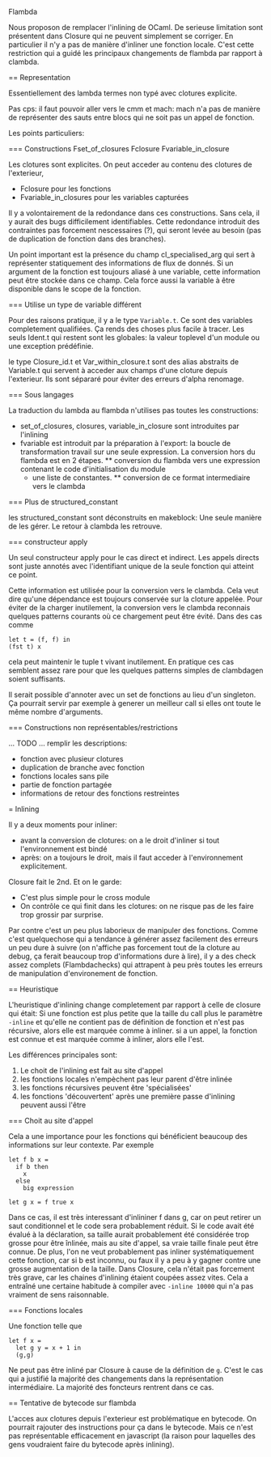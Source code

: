 Flambda

Nous proposon de remplacer l'inlining de OCaml. De serieuse limitation
sont présentent dans Closure qui ne peuvent simplement se corriger.
En particulier il n'y a pas de manière d'inliner une fonction locale.
C'est cette restriction qui a guidé les principaux changements de
flambda par rapport à clambda.

== Representation

Essentiellement des lambda termes non typé avec clotures explicite.

Pas cps: il faut pouvoir aller vers le cmm et mach:
mach n'a pas de manière de représenter des sauts entre blocs qui ne
soit pas un appel de fonction.

Les points particuliers:

=== Constructions Fset_of_closures Fclosure Fvariable_in_closure

Les clotures sont explicites.
On peut acceder au contenu des clotures de l'exterieur,
* Fclosure pour les fonctions
* Fvariable_in_closures pour les variables capturées

Il y a volontairement de la redondance dans ces constructions. Sans
cela, il y aurait des bugs difficilement identifiables. Cette
redondance introduit des contraintes pas forcement nescessaires (?),
qui seront levée au besoin (pas de duplication de fonction dans des
branches).

Un point important est la présence du champ cl_specialised_arg qui
sert à représenter statiquement des informations de flux de donnés.
Si un argument de la fonction est toujours aliasé à une variable,
cette information peut être stockée dans ce champ. Cela force aussi
la variable à être disponible dans le scope de la fonction.

=== Utilise un type de variable différent

Pour des raisons pratique, il y a le type `Variable.t`. Ce sont des
variables completement qualifiées. Ça rends des choses plus facile à
tracer. Les seuls Ident.t qui restent sont les globales: la valeur
toplevel d'un module ou une exception prédéfinie.

le type Closure_id.t et Var_within_closure.t sont des alias abstraits
de Variable.t qui servent à acceder aux champs d'une cloture depuis
l'exterieur. Ils sont sépararé pour éviter des erreurs d'alpha
renomage.

=== Sous langages

La traduction du lambda au flambda n'utilises pas toutes les constructions:
* set_of_closures, closures, variable_in_closure sont introduites par l'inlining
* fvariable est introduit par la préparation à l'export: la boucle de transformation
  travail sur une seule expression. La conversion hors du flambda est en 2 étapes.
** conversion du flambda vers une expression contenant le code d'initialisation du module
   + une liste de constantes.
** conversion de ce format intermediaire vers le clambda

=== Plus de structured_constant

les structured_constant sont déconstruits en makeblock: Une seule
manière de les gérer. Le retour à clambda les retrouve.

=== constructeur apply

Un seul constructeur apply pour le cas direct et indirect. Les appels
directs sont juste annotés avec l'identifiant unique de la seule
fonction qui atteint ce point.

Cette information est utilisée pour la conversion vers le clambda.
Cela veut dire qu'une dépendance est toujours conservée sur la
cloture appelée. Pour éviter de la charger inutilement, la conversion
vers le clambda reconnais quelques patterns courants où ce chargement
peut être évité. Dans des cas comme
```
let t = (f, f) in
(fst t) x
```
cela peut maintenir le tuple t vivant inutilement. En pratique ces cas
semblent assez rare pour que les quelques patterns simples de clambdagen
soient suffisants.

Il serait possible d'annoter avec un set de fonctions au lieu d'un
singleton. Ça pourrait servir par exemple à generer un meilleur call
si elles ont toute le même nombre d'arguments.

=== Constructions non représentables/restrictions

... TODO ... remplir les descriptions:

* fonction avec plusieur clotures
* duplication de branche avec fonction
* fonctions locales sans pile
* partie de fonction partagée
* informations de retour des fonctions restreintes

= Inlining

Il y a deux moments pour inliner:
* avant la conversion de clotures:
  on a le droit d'inliner si tout l'environnement est bindé
* après: on a toujours le droit, mais il faut acceder à l'environnement explicitement.

Closure fait le 2nd. Et on le garde:
* C'est plus simple pour le cross module
* On contrôle ce qui finit dans les clotures: on ne risque pas de les faire trop grossir par surprise.

Par contre c'est un peu plus laborieux de manipuler des
fonctions. Comme c'est quelquechose qui a tendance à générer assez
facilement des erreurs un peu dure à suivre (on n'affiche pas
forcement tout de la cloture au debug, ça ferait beaucoup trop
d'informations dure à lire), il y a des check assez complets
(Flambdachecks) qui attrapent à peu près toutes les erreurs de
manipulation d'environement de fonction.

== Heuristique

L'heuristique d'inlining change completement par rapport à celle de closure qui était:
  Si une fonction est plus petite que la taille du call plus le paramètre `-inline` et
  qu'elle ne contient pas de définition de fonction et n'est pas récursive, alors elle
  est marquée comme à inliner. si a un appel, la fonction est connue et est marquée
  comme à inliner, alors elle l'est.

Les différences principales sont:
1) Le choit de l'inlining est fait au site d'appel
2) les fonctions locales n'empèchent pas leur parent d'être inlinée
3) les fonctions récursives peuvent être 'spécialisées'
4) les fonctions 'découvertent' après une première passe d'inlining peuvent aussi l'être

=== Choit au site d'appel

Cela a une importance pour les fonctions qui bénéficient beaucoup des informations
sur leur contexte. Par exemple

```
let f b x =
  if b then
    x
  else
    big expression

let g x = f true x
```

Dans ce cas, il est très interessant d'inlininer f dans g, car on peut
retirer un saut conditionnel et le code sera probablement réduit. Si
le code avait été évalué à la déclaration, sa taille aurait probablement
été considérée trop grosse pour être înlinée, mais au site d'appel,
sa vraie taille finale peut être connue. De plus, l'on ne veut probablement
pas inliner systématiquement cette fonction, car si b est inconnu, ou faux
il y a peu à y gagner contre une grosse augmentation de la taille. Dans
Closure, cela n'était pas forcement très grave, car les chaines d'inlining
étaient coupées assez vites. Cela a entraîné une certaine habitude à compiler
avec `-inline 10000` qui n'a pas vraiment de sens raisonnable.

=== Fonctions locales

Une fonction telle que

```
let f x =
  let g y = x + 1 in
  (g,g)
```

Ne peut pas être inliné par Closure à cause de la définition de `g`. C'est
le cas qui a justifié la majorité des changements dans la représentation
intermédiaire. La majorité des foncteurs rentrent dans ce cas.

== Tentative de bytecode sur flambda

L'acces aux clotures depuis l'exterieur est problématique en bytecode.
On pourrait rajouter des instructions pour ça dans le bytecode. Mais
ce n'est pas représentable efficacement en javascript (la raison pour
laquelles des gens voudraient faire du bytecode après inlining).

